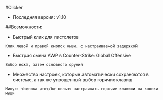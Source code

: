 #Clicker
* Последняя версия: v1.10<br>

##Возможности:
* Быстрый клик для пистолетов<br>
```
Клик левой и правой кнопок мыши, с настраиваемой задержкой
```
* Быстрая смена AWP в Counter-Strike: Global Offensive<br>
```
Выбор ножа, затем основного оружия
```
* Множество настроек, которые автоматически сохраняются в системе, а так же упрощенный выбор горячих клавиш<br>
```
Минус: <b>пока что</b> нельзя настраивать горячие клавиши на кнопки мыши
```
